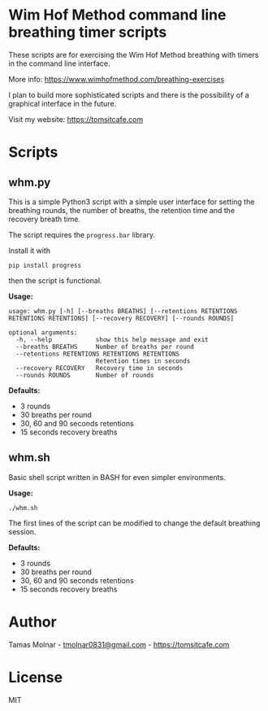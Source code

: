 # Wim Hof Method command line breathing timer scripts

These scripts are for exercising the Wim Hof Method breathing with timers in the command line interface.

More info: https://www.wimhofmethod.com/breathing-exercises

I plan to build more sophisticated scripts and there is the possibility of a graphical interface in the future.

Visit my website: https://tomsitcafe.com

# Scripts

## whm.py

This is a simple Python3 script with a simple user interface for setting the breathing rounds, the number of breaths, the retention time and the recovery breath time.

The script requires the `progress.bar` library.

Install it with 

```
pip install progress
```

then the script is functional.

**Usage:**

```
usage: whm.py [-h] [--breaths BREATHS] [--retentions RETENTIONS RETENTIONS RETENTIONS] [--recovery RECOVERY] [--rounds ROUNDS]

optional arguments:
  -h, --help            show this help message and exit
  --breaths BREATHS     Number of breaths per round
  --retentions RETENTIONS RETENTIONS RETENTIONS
                        Retention times in seconds
  --recovery RECOVERY   Recovery time in seconds
  --rounds ROUNDS       Number of rounds
```


**Defaults:**

- 3 rounds
- 30 breaths per round
- 30, 60 and 90 seconds retentions
- 15 seconds recovery breaths

## whm.sh

Basic shell script written in BASH for even simpler environments.

**Usage:**

```
./whm.sh
```

The first lines of the script can be modified to change the default breathing session.

**Defaults:**

- 3 rounds
- 30 breaths per round
- 30, 60 and 90 seconds retentions
- 15 seconds recovery breaths

# Author

Tamas Molnar - <tmolnar0831@gmail.com> - https://tomsitcafe.com

# License

MIT
